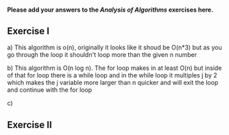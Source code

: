 #### Please add your answers to the ***Analysis of  Algorithms*** exercises here.

## Exercise I

a) This algorithm is o(n), originally it looks like it shoud be O(n*3) but as you go through the loop it shouldn't loop more than the given n number


b) This algorithm is O(n log n). The for loop makes in at least O(n) but inside of that for loop there is a while loop and in the while loop it multiples j by 2 which makes 
the j variable more larger than n quicker and will exit the loop and continue with the for loop 


c)

## Exercise II


